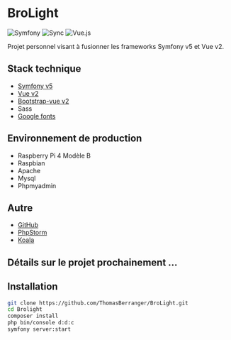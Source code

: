 # BroLight
![Symfony](https://cdn.iconscout.com/icon/free/png-64/symfony-282493.png)
![Sync](https://cdn.iconscout.com/icon/free/png-64/sync-1768052-1502225.png)
![Vue.js](https://cdn.iconscout.com/icon/free/png-64/vue-282497.png)

Projet personnel visant à fusionner les frameworks Symfony v5 et Vue v2.

## Stack technique

* [Symfony v5](https://symfony.com/doc/current/index.html)
* [Vue v2](https://vuejs.org/)
* [Bootstrap-vue v2](https://bootstrap-vue.org/)
* Sass
* [Google fonts](https://fonts.google.com/)

## Environnement de production

* Raspberry Pi 4 Modèle B
* Raspbian
* Apache
* Mysql
* Phpmyadmin

## Autre

* [GitHub](http://github.com)
* [PhpStorm](https://www.jetbrains.com/fr-fr/phpstorm/)
* [Koala](http://koala-app.com/)

## Détails sur le projet prochainement ... 

## Installation
```bash
git clone https://github.com/ThomasBerranger/BroLight.git
cd Brolight
composer install
php bin/console d:d:c
symfony server:start
```
